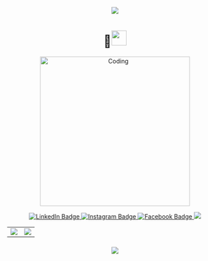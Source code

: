 <div align="center">
    <img src="https://user-images.githubusercontent.com/73995275/222146888-2ac7f3cc-a14b-4b98-9bd2-16fa99ea11f8.png">
    <br>
</div>

<h1 align="center">👋<img src="https://media.giphy.com/media/hvRJCLFzcasrR4ia7z/giphy.gif" width="35"></h1>

<p align="center">
   <img align="center" alt="Coding" width="350" src="https://media1.giphy.com/media/bGgsc5mWoryfgKBx1u/200w.gif" autoplay>
</p>

<div id="badges" align="center">
  <a href="https://www.linkedin.com/in/tuan-kiet-ho-dinh-0003b5286/" target="_blank">
    <img src="https://img.shields.io/badge/LinkedIn-blue?style=for-the-badge&logo=linkedin&logoColor=white" alt="LinkedIn Badge"/>
  </a>
  <a href="https://www.instagram.com/_tuaanskiet/" target="_blank">
<img src="https://img.shields.io/badge/Instagram-%23C13584?style=for-the-badge&logo=instagram&logoColor=white" alt="Instagram Badge"/>
  </a>
  <a href="https://www.facebook.com/profile.php?id=100080159688790" target="_blank">
    <img src="https://img.shields.io/badge/Facebook-blue?logo=facebook&logoColor=white&style=for-the-badge" alt="Facebook Badge"/>
  </a>
<img src="https://user-images.githubusercontent.com/73097560/115834477-dbab4500-a447-11eb-908a-139a6edaec5c.gif">

<table>
  <tbody>
    <tr>
      <td>
        <a href="https://github-profile-summary-cards.vercel.app/api/cards/stats?username=hodinhtuankiet">
          <img src="https://github-profile-summary-cards.vercel.app/api/cards/stats?username=hodinhtuankiet&theme=dracula"/>
        </a>
      </td>
      <td>
        <a href="https://github-profile-summary-cards.vercel.app/api/cards/productive-time?username=hodinhtuankiet">
          <img src="https://github-profile-summary-cards.vercel.app/api/cards/productive-time?username=hodinhtuankiet&theme=dracula"/>
        </a>
      </td>
    </tr>
  </tbody>
</table>

<h3 align="center">
    <img src="https://readme-typing-svg.herokuapp.com/?font=Righteous&size=25&center=true&vCenter=true&width=500&height=70&duration=4000&lines=Thanks+for+visiting!+✌️;+Shoot+me+a+message+on+Linkedin!;I'm+always+down+to+collab+:)">
</h3>
